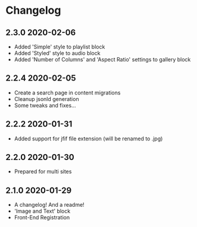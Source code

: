 # Changelog

## 2.3.0 2020-02-06

* Added 'Simple' style to playlist block
* Added 'Styled' style to audio block
* Added 'Number of Columns' and 'Aspect Ratio' settings to gallery block

## 2.2.4 2020-02-05

* Create a search page in content migrations
* Cleanup jsonld generation
* Some tweaks and fixes...

## 2.2.2 2020-01-31

* Added support for jfif file extension (will be renamed to .jpg)

## 2.2.0 2020-01-30

* Prepared for multi sites

## 2.1.0 2020-01-29

* A changelog! And a readme!
* 'Image and Text' block
* Front-End Registration
